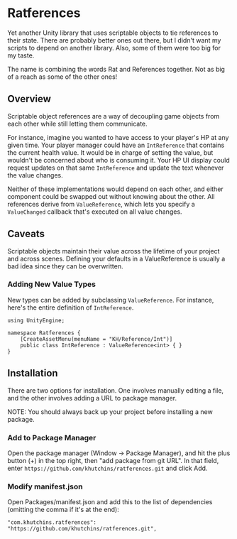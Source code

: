 # Ratferences

Yet another Unity library that uses scriptable objects to tie references to their state. There are probably better ones out there, but I didn't want my scripts to depend on another library. Also, some of them were too big for my taste.

The name is combining the words Rat and References together. Not as big of a reach as some of the other ones!

## Overview

Scriptable object references are a way of decoupling game objects from each other while still letting them communicate. 

For instance, imagine you wanted to have access to your player's HP at any given time. Your player manager could have an `IntReference` that contains the current health value. It would be in charge of setting the value, but wouldn't be concerned about who is consuming it. Your HP UI display could request updates on that same `IntReference` and update the text whenever the value changes.

Neither of these implementations would depend on each other, and either component could be swapped out  without knowing about the other. All references derive from `ValueReference`, which lets you specify a `ValueChanged` callback that's executed on all value changes.

## Caveats

Scriptable objects maintain their value across the lifetime of your project and across scenes. Defining your defaults in a ValueReference is usually a bad idea since they can be overwritten.

### Adding New Value Types

New types can be added by subclassing `ValueReference`. For instance, here's the entire definition of `IntReference`.

```
using UnityEngine;

namespace Ratferences {
	[CreateAssetMenu(menuName = "KH/Reference/Int")]
	public class IntReference : ValueReference<int> { }
}
```

## Installation

There are two options for installation. One involves manually editing a file, and the other involves adding a URL to package manager.

NOTE: You should always back up your project before installing a new package.

### Add to Package Manager

Open the package manager (Window -> Package Manager), and hit the plus button (+) in the top right, then "add package from git URL". In that field, enter `https://github.com/khutchins/ratferences.git` and click Add.

### Modify manifest.json

Open Packages/manifest.json and add this to the list of dependencies (omitting the comma if it's at the end):

```
"com.khutchins.ratferences": "https://github.com/khutchins/ratferences.git",
```
